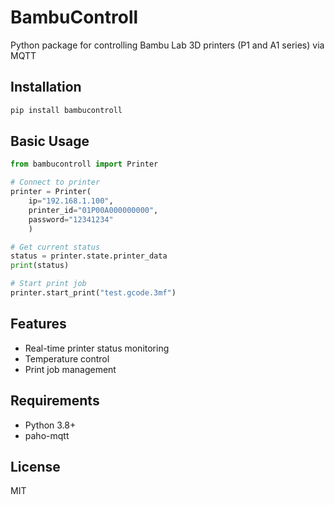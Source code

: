 # BambuControll

Python package for controlling Bambu Lab 3D printers (P1 and A1 series) via MQTT

## Installation

```bash
pip install bambucontroll
```

## Basic Usage

```python
from bambucontroll import Printer

# Connect to printer
printer = Printer(
    ip="192.168.1.100",
    printer_id="01P00A000000000",
    password="12341234"
    )

# Get current status
status = printer.state.printer_data
print(status)

# Start print job
printer.start_print("test.gcode.3mf")
```

## Features
- Real-time printer status monitoring
- Temperature control
- Print job management

## Requirements
- Python 3.8+
- paho-mqtt

## License
MIT
